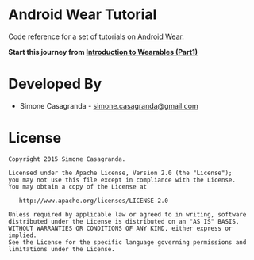Android Wear Tutorial
=====================

Code reference for a set of tutorials on [Android Wear][1].

**Start this journey from [Introduction to Wearables (Part1)][2]**

Developed By
============

* Simone Casagranda - <simone.casagranda@gmail.com>


License
=======

    Copyright 2015 Simone Casagranda.

    Licensed under the Apache License, Version 2.0 (the "License");
    you may not use this file except in compliance with the License.
    You may obtain a copy of the License at

       http://www.apache.org/licenses/LICENSE-2.0

    Unless required by applicable law or agreed to in writing, software
    distributed under the License is distributed on an "AS IS" BASIS,
    WITHOUT WARRANTIES OR CONDITIONS OF ANY KIND, either express or implied.
    See the License for the specific language governing permissions and
    limitations under the License.

[1]: http://www.android.com/wear/
[2]: https://alchemiasoft.wordpress.com/2014/12/14/introduction-to-wearables/
